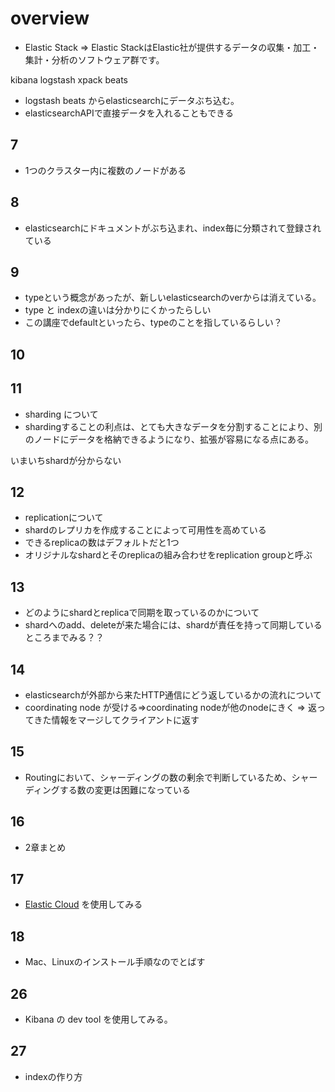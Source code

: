 # overview

* Elastic Stack ⇒ Elastic StackはElastic社が提供するデータの収集・加工・集計・分析のソフトウェア群です。

kibana
logstash 
xpack
beats

* logstash beats からelasticsearchにデータぶち込む。
* elasticsearchAPIで直接データを入れることもできる

## 7

* 1つのクラスター内に複数のノードがある

## 8

* elasticsearchにドキュメントがぶち込まれ、index毎に分類されて登録されている

## 9

* typeという概念があったが、新しいelasticsearchのverからは消えている。
* type と indexの違いは分かりにくかったらしい
* この講座でdefaultといったら、typeのことを指しているらしい？

## 10

## 11

* sharding について
* shardingすることの利点は、とても大きなデータを分割することにより、別のノードにデータを格納できるようになり、拡張が容易になる点にある。

いまいちshardが分からない

## 12

* replicationについて
* shardのレプリカを作成することによって可用性を高めている
* できるreplicaの数はデフォルトだと1つ
* オリジナルなshardとそのreplicaの組み合わせをreplication groupと呼ぶ

## 13

* どのようにshardとreplicaで同期を取っているのかについて
* shardへのadd、deleteが来た場合には、shardが責任を持って同期しているところまでみる？？

## 14

* elasticsearchが外部から来たHTTP通信にどう返しているかの流れについて
* coordinating node が受ける⇒coordinating nodeが他のnodeにきく ⇒ 返ってきた情報をマージしてクライアントに返す


## 15

* Routingにおいて、シャーディングの数の剰余で判断しているため、シャーディングする数の変更は困難になっている

## 16

* 2章まとめ

## 17

* [Elastic Cloud](https://www.elastic.co/jp/cloud/) を使用してみる

## 18 

* Mac、Linuxのインストール手順なのでとばす


## 26 

* Kibana の dev tool を使用してみる。

## 27

* indexの作り方
